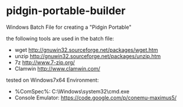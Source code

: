 pidgin-portable-builder
=======================

Windows Batch File for creating a "Pidgin Portable"

the following tools are used in the batch file:
* wget http://gnuwin32.sourceforge.net/packages/wget.htm
* unzip http://gnuwin32.sourceforge.net/packages/unzip.htm
* 7z http://www.7-zip.org/
* Clamwin http://www.clamwin.com/

tested on Windows7x64
Environment:
* %ComSpec%: C:\Windows\system32\cmd.exe
* Console Emulator: https://code.google.com/p/conemu-maximus5/